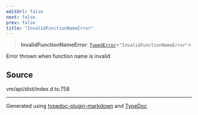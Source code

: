 ```yaml
---
editUrl: false
next: false
prev: false
title: "InvalidFunctionNameError"
---
```


> **InvalidFunctionNameError**: [`TypedError`](/generated/type-aliases/typederror/)\<`"InvalidFunctionNameError"`\>

Error thrown when function name is invalid

## Source

vm/api/dist/index.d.ts:758

***
Generated using [typedoc-plugin-markdown](https://www.npmjs.com/package/typedoc-plugin-markdown) and [TypeDoc](https://typedoc.org/)
